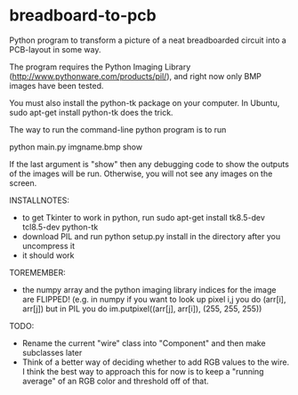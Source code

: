 breadboard-to-pcb
=================

Python program to transform a picture of a neat breadboarded circuit into a
PCB-layout in some way.

The program requires the Python Imaging Library
(http://www.pythonware.com/products/pil/), and right now only BMP images have
been tested.

You must also install the python-tk package on your computer. In Ubuntu, sudo
apt-get install python-tk does the trick.

The way to run the command-line python program is to run

python main.py imgname.bmp show

If the last argument is "show" then any debugging code to show the outputs of
the images will be run. Otherwise, you will not see any images on the screen.

INSTALLNOTES:
* to get Tkinter to work in python, run
sudo apt-get install tk8.5-dev tcl8.5-dev python-tk
* download PIL and run python setup.py install in the directory after you uncompress it
* it should work

TOREMEMBER:
* the numpy array and the python imaging library indices for the image are FLIPPED! (e.g. in numpy if you want to look up pixel i,j you do (arr[i], arr[j]) but in PIL you do im.putpixel((arr[j], arr[i]), (255, 255, 255))

TODO: 
* Rename the current "wire" class into "Component" and then make subclasses later
* Think of a better way of deciding whether to add RGB values to the wire. I think the best way to approach this for now is to keep a "running average" of an RGB color and threshold off of that.

